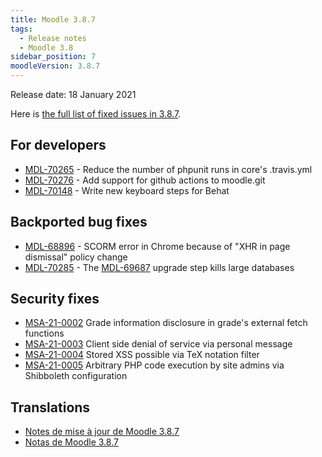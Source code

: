 ```yaml
---
title: Moodle 3.8.7
tags:
  - Release notes
  - Moodle 3.8
sidebar_position: 7
moodleVersion: 3.8.7
---
```


Release date: 18 January 2021

Here is [the full list of fixed issues in 3.8.7](https://tracker.moodle.org/secure/IssueNavigator!executeAdvanced.jspa?jqlQuery=project+%3D+mdl+AND+resolution+%3D+fixed+AND+fixVersion+in+%28%223.8.7%22%29+ORDER+BY+priority+DESC&runQuery=true&clear=true).

## For developers

- [MDL-70265](https://tracker.moodle.org/browse/MDL-70265) - Reduce the number of phpunit runs in core's .travis.yml
- [MDL-70276](https://tracker.moodle.org/browse/MDL-70276) - Add support for github actions to moodle.git
- [MDL-70148](https://tracker.moodle.org/browse/MDL-70148) - Write new keyboard steps for Behat

## Backported bug fixes

- [MDL-68896](https://tracker.moodle.org/browse/MDL-68896) - SCORM error in Chrome because of "XHR in page dismissal" policy change
- [MDL-70285](https://tracker.moodle.org/browse/MDL-70285) - The [MDL-69687](https://tracker.moodle.org/browse/MDL-69687) upgrade step kills large databases

## Security fixes

- [MSA-21-0002](https://moodle.org/mod/forum/discuss.php?d=417167) Grade information disclosure in grade's external fetch functions
- [MSA-21-0003](https://moodle.org/mod/forum/discuss.php?d=417168) Client side denial of service via personal message
- [MSA-21-0004](https://moodle.org/mod/forum/discuss.php?d=417170) Stored XSS possible via TeX notation filter
- [MSA-21-0005](https://moodle.org/mod/forum/discuss.php?d=417171) Arbitrary PHP code execution by site admins via Shibboleth configuration

## Translations

- [Notes de mise à jour de Moodle 3.8.7](https://docs.moodle.org/fr/Notes_de_mise_à_jour_de_Moodle_3.8.7)
- [Notas de Moodle 3.8.7](https://docs.moodle.org/es/Notas_de_Moodle_3.8.7)
